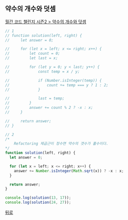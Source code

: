 ## 약수의 개수와 덧셈

[월간 코드 챌린지 시즌2 > 약수의 개수와 덧셈](https://programmers.co.kr/learn/courses/30/lessons/77884)

```js
// 1
// function solution(left, right) {
//     let answer = 0;

//     for (let x = left; x <= right; x++) {
//         let count = 0;
//         let last = x;

//         for (let y = 0; y < last; y++) {
//             const temp = x / y;

//             if (Number.isInteger(temp)) {
//                 count += temp === y ? 1 : 2;
//             }

//             last = temp;
//         }
//         answer += count % 2 ? -x : x;
//     }

//     return answer;
// }

// 2
/* 
    Refactoring 제곱근이 정수면 약수의 갯수가 홀수이다.
*/
function solution(left, right) {
  let answer = 0;

  for (let x = left; x <= right; x++) {
    answer += Number.isInteger(Math.sqrt(x)) ? -x : x;
  }

  return answer;
}

console.log(solution(13, 17));
console.log(solution(24, 27));
```

[뒤로](https://github.com/SeongYongLee/TIL/tree/main/Algorithm/Programmers)

